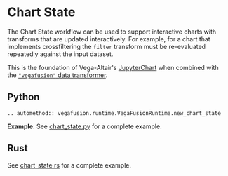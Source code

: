 # Chart State

The Chart State workflow can be used to support interactive charts with transforms that are updated interactively. For example, for a chart that implements crossfiltering the `filter` transform must be re-evaluated repeatedly against the input dataset. 

This is the foundation of Vega-Altair's [JupyterChart](https://altair-viz.github.io/user_guide/jupyter_chart.html) when combined with the [``"vegafusion"`` data transformer](https://altair-viz.github.io/user_guide/large_datasets.html#vegafusion-data-transformer).

## Python
```{eval-rst}
.. automethod:: vegafusion.runtime.VegaFusionRuntime.new_chart_state
```

**Example**: See [chart_state.py](https://github.com/vega/vegafusion/tree/main/examples/python-examples/chart_state.py) for a complete example.

## Rust
See [chart_state.rs](https://github.com/vega/vegafusion/tree/main/examples/rust-examples/examples/chart_state.rs) for a complete example.
